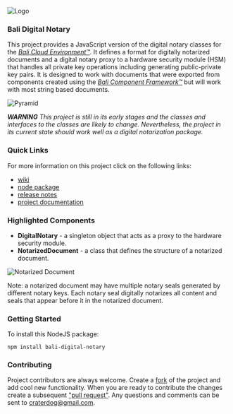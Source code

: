 ![Logo](https://raw.githubusercontent.com/craterdog-bali/bali-project-documentation/master/images/CraterDogLogo.png)

### Bali Digital Notary
This project provides a JavaScript version of the digital notary classes for the [_Bali Cloud Environment™_](https://github.com/craterdog-bali/bali-project-documentation/wiki). It defines a format for digitally notarized documents and a digital notary proxy to a hardware security module (HSM) that handles all private key operations including generating public-private key pairs. It is designed to work with documents that were exported from components created using the [_Bali Component Framework™_](https://github.com/craterdog-bali/js-bali-component-framework) but will work with most string based documents.

![Pyramid](https://raw.githubusercontent.com/craterdog-bali/bali-project-documentation/master/images/BaliPyramid-DigitalNotary.png)

_**WARNING**_
_This project is still in its early stages and the classes and interfaces to the classes are likely to change. Nevertheless, the project in its current state should work well as a digital notarization package._

### Quick Links
For more information on this project click on the following links:
 * [wiki](https://github.com/craterdog-bali/js-bali-digital-notary/wiki)
 * [node package](https://www.npmjs.com/package/bali-digital-notary)
 * [release notes](https://github.com/craterdog-bali/js-bali-digital-notary/wiki/releases)
 * [project documentation](https://github.com/craterdog-bali/bali-project-documentation/wiki)

### Highlighted Components
 * **DigitalNotary** - a singleton object that acts as a proxy to the hardware security module.
 * **NotarizedDocument** - a class that defines the structure of a notarized document.

![Notarized Document](https://raw.githubusercontent.com/craterdog-bali/bali-project-documentation/master/images/NotarizedDocument.png)

Note: a notarized document may have multiple notary seals generated by different notary keys. Each notary seal digitally notarizes all content and seals that appear before it in the notarized document.

### Getting Started
To install this NodeJS package:
```
npm install bali-digital-notary
```

### Contributing
Project contributors are always welcome. Create a [fork](https://github.com/craterdog-bali/js-bali-digital-notary) of the project and add cool new functionality. When you are ready to contribute the changes create a subsequent ["pull request"](https://help.github.com/articles/about-pull-requests/). Any questions and comments can be sent to craterdog@gmail.com.
